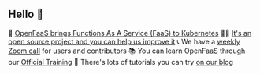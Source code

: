 ## Hello 👋

🐳 [OpenFaaS brings Functions As A Service (FaaS) to Kubernetes](https://docs.openfaas.com)
🙋‍♀️ [It's an open source project and you can help us improve it](https://docs.openfaas.com/contributing/get-started/)
📞 We have a [weekly Zoom call](https://github.com/openfaas/faas/issues/1683) for users and contributors
📚 You can learn OpenFaaS through our [Official Training](https://docs.openfaas.com/tutorials/training/)
🍿 There's lots of tutorials you can try [on our blog](https://openfaas.com/blog)

